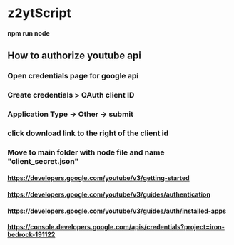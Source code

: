 # z2ytScript

#### npm run node


## How to authorize youtube api
### Open credentials page for google api
### Create credentials > OAuth client ID

### Application Type -> Other -> submit

### click download link to the right of the client id

### Move to main folder with node file and name "client_secret.json"

#### https://developers.google.com/youtube/v3/getting-started

#### https://developers.google.com/youtube/v3/guides/authentication

#### https://developers.google.com/youtube/v3/guides/auth/installed-apps


#### https://console.developers.google.com/apis/credentials?project=iron-bedrock-191122
